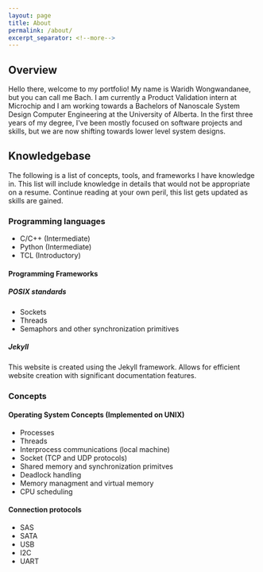 ```yaml
---
layout: page
title: About
permalink: /about/
excerpt_separator: <!--more-->
---
```


## Overview

Hello there, welcome to my portfolio! My name is Waridh Wongwandanee, but you can call me Bach. I am currently a Product Validation intern at Microchip and I
am working towards a Bachelors of Nanoscale System Design Computer Engineering
at the University of Alberta. In the first three years of my degree, I've been
mostly focused on software projects and skills, but we are now shifting towards
lower level system designs.

## Knowledgebase

The following is a list of concepts, tools, and frameworks I have knowledge in.
This list will include knowledge in details that would not be appropriate on
a resume. Continue reading at your own peril, this list gets updated as skills
are gained.
<!--more-->

### Programming languages

- C/C++ (Intermediate)
- Python (Intermediate)
- TCL (Introductory)

#### Programming Frameworks

##### POSIX standards

- Sockets
- Threads
- Semaphors and other synchronization primitives

##### Jekyll

This website is created using the Jekyll framework. Allows for efficient
website creation with significant documentation features.

### Concepts

#### Operating System Concepts (Implemented on UNIX)

- Processes
- Threads
- Interprocess communications (local machine)
- Socket (TCP and UDP protocols)
- Shared memory and synchronization primitves
- Deadlock handling
- Memory managment and virtual memory
- CPU scheduling

#### Connection protocols

- SAS
- SATA
- USB
- I2C
- UART
